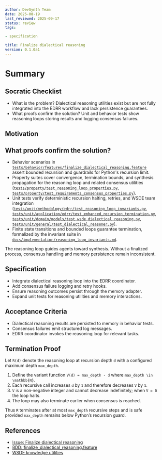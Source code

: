 ```yaml
---
author: DevSynth Team
date: 2025-08-19
last_reviewed: 2025-09-17
status: review
tags:

- specification

title: Finalize dialectical reasoning
version: 0.1.0a1
---
```


<!--
Required metadata fields:
- author: document author
- date: creation date
- last_reviewed: last review date
- status: draft | review | published
- tags: search keywords
- title: short descriptive name
- version: specification version
-->

# Summary

## Socratic Checklist
- What is the problem?
  Dialectical reasoning utilities exist but are not fully integrated into
  the EDRR workflow and lack persistence guarantees.
- What proofs confirm the solution?
  Unit and behavior tests show reasoning loops storing results and
  logging consensus failures.

## Motivation

## What proofs confirm the solution?
- Behavior scenarios in [`tests/behavior/features/finalize_dialectical_reasoning.feature`](../../tests/behavior/features/finalize_dialectical_reasoning.feature) assert bounded recursion and guardrails for Python's recursion limit.
- Property suites cover convergence, termination bounds, and synthesis propagation for the reasoning loop and related consensus utilities ([`tests/property/test_reasoning_loop_properties.py`](../../tests/property/test_reasoning_loop_properties.py), [`tests/property/test_requirements_consensus_properties.py`](../../tests/property/test_requirements_consensus_properties.py)).
- Unit tests verify deterministic recursion halting, retries, and WSDE team integration ([`tests/unit/methodology/edrr/test_reasoning_loop_invariants.py`](../../tests/unit/methodology/edrr/test_reasoning_loop_invariants.py), [`tests/unit/application/edrr/test_enhanced_recursion_termination.py`](../../tests/unit/application/edrr/test_enhanced_recursion_termination.py), [`tests/unit/domain/models/test_wsde_dialectical_reasoning.py`](../../tests/unit/domain/models/test_wsde_dialectical_reasoning.py), [`tests/unit/general/test_dialectical_reasoner.py`](../../tests/unit/general/test_dialectical_reasoner.py)).
- Finite state transitions and bounded loops guarantee termination, formalized by the invariant suite in [`docs/implementation/reasoning_loop_invariants.md`](../implementation/reasoning_loop_invariants.md).


The reasoning loop guides agents toward synthesis.  Without a finalized
process, consensus handling and memory persistence remain inconsistent.

## Specification

- Integrate dialectical reasoning loop into the EDRR coordinator.
- Add consensus failure logging and retry hooks.
- Ensure reasoning outcomes persist through the memory adapter.
- Expand unit tests for reasoning utilities and memory interactions.

## Acceptance Criteria

- Dialectical reasoning results are persisted to memory in behavior tests.
- Consensus failures emit structured log messages.
- EDRR coordinator invokes the reasoning loop for relevant tasks.

## Termination Proof

Let ``R(d)`` denote the reasoning loop at recursion depth ``d`` with a
configured maximum depth ``max_depth``.

1. Define the variant function ``V(d) = max_depth - d`` where
   ``max_depth \in \mathbb{N}``.
2. Each recursive call increases ``d`` by ``1`` and therefore decreases
   ``V`` by ``1``.
3. ``V`` is a non‑negative integer and cannot decrease indefinitely;
   when ``V = 0`` the loop halts.
4. The loop may also terminate earlier when consensus is reached.

Thus ``R`` terminates after at most ``max_depth`` recursive steps and is
safe provided ``max_depth`` remains below Python’s recursion guard.

## References

- [Issue: Finalize dialectical reasoning](../../issues/Finalize-dialectical-reasoning.md)
- [BDD: finalize_dialectical_reasoning.feature](../../tests/behavior/features/finalize_dialectical_reasoning.feature)
- [WSDE knowledge utilities](../../src/devsynth/domain/models/wsde_knowledge.py)
